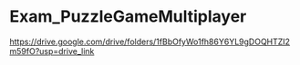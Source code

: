 # Exam_PuzzleGameMultiplayer
https://drive.google.com/drive/folders/1fBbOfyWo1fh86Y6YL9gDOQHTZI2m59fO?usp=drive_link
